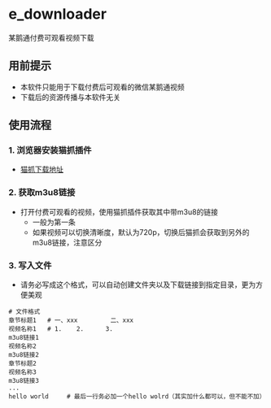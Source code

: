 # e_downloader

某鹅通付费可观看视频下载

## 用前提示

+ 本软件只能用于下载付费后可观看的微信某鹅通视频
+ 下载后的资源传播与本软件无关

## 使用流程

### 1. 浏览器安装猫抓插件

+ [猫抓下载地址](https://chrome.zzzmh.cn/info?token=jfedfbgedapdagkghmgibemcoggfppbb)

### 2. 获取m3u8链接

+ 打开付费可观看的视频，使用猫抓插件获取其中带m3u8的链接
  + 一般为第一条
  + 如果视频可以切换清晰度，默认为720p，切换后猫抓会获取到另外的m3u8链接，注意区分

### 3. 写入文件

+ 请务必写成这个格式，可以自动创建文件夹以及下载链接到指定目录，更为方便美观

```shell
# 文件格式
章节标题1 	# 一、xxx			二、xxx
视频名称1	# 1.	2.		3. 
m3u8链接1
视频名称2
m3u8链接2
章节标题2
视频名称3
m3u8链接3
...
hello world 	# 最后一行务必加一个hello wolrd（其实加什么都可以，但不能不加）
```

